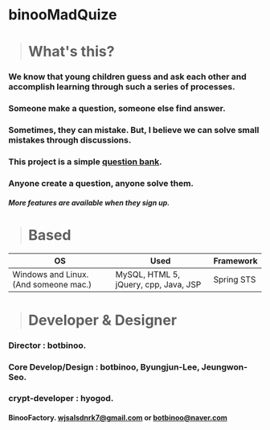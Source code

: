 binooMadQuize
=============



> # What's this?

### We know that young children guess and ask each other and accomplish learning through such a series of processes.

### Someone make a question, someone else find answer.

### Sometimes, they can mistake. But, I believe we can solve small mistakes through discussions.

### This project is a simple [question bank](https://www.google.co.kr/search?q=문제+은행).

### Anyone create a question, anyone solve them.

##### More features are available when they sign up.

> # Based

 OS | Used | Framework
 --- | --- | ---
 Windows and Linux. (And someone mac.) | MySQL, HTML 5, jQuery, cpp, Java, JSP | Spring STS

> # Developer & Designer

### Director : botbinoo.
### Core Develop/Design : botbinoo, Byungjun-Lee, Jeungwon-Seo.
### crypt-developer : hyogod.
#### BinooFactory. wjsalsdnrk7@gmail.com or botbinoo@naver.com
